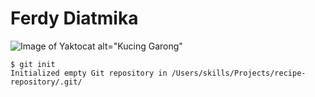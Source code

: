 # Ferdy Diatmika
![Image of Yaktocat alt="Kucing Garong"](https://octodex.github.com/images/yaktocat.png) 

```
$ git init
Initialized empty Git repository in /Users/skills/Projects/recipe-repository/.git/
```
